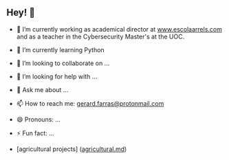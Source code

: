 ## Hey! 👋

- 🔭 I’m currently working as academical director at www.escolaarrels.com and as a teacher in the Cybersecurity Master's at the UOC.
- 🌱 I’m currently learning Python
- 👯 I’m looking to collaborate on ...
- 🤔 I’m looking for help with ...
- 💬 Ask me about ...
- 📫 How to reach me: gerard.farras@protonmail.com
- 😄 Pronouns: ...
- ⚡ Fun fact: ...

- [agricultural projects] ([agricultural.md](https://github.com/gfarrasb/gfarrasb/blob/main/agricultural.md))


